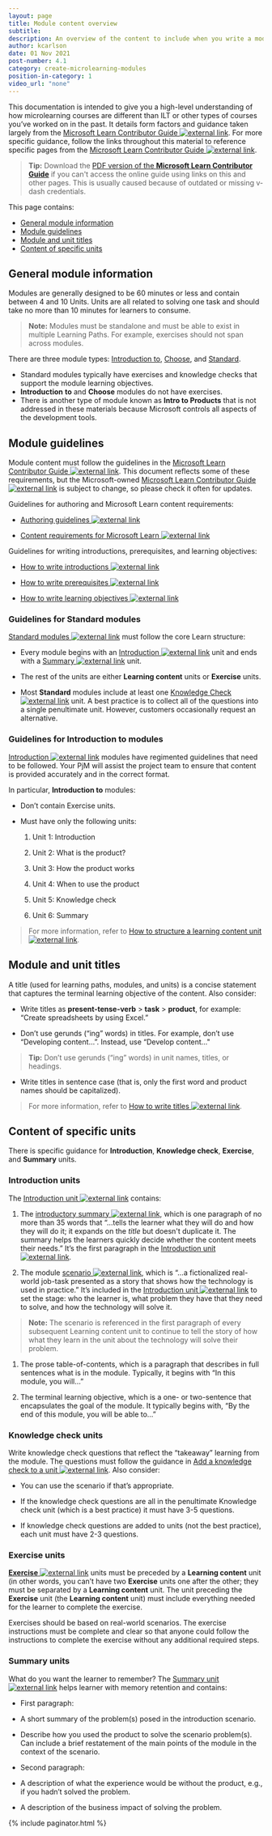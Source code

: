 ```yaml
---
layout: page
title: Module content overview
subtitle:
description: An overview of the content to include when you write a module
author: kcarlson
date: 01 Nov 2021
post-number: 4.1
category: create-microlearning-modules
position-in-category: 1
video_url: "none"
---
```


This documentation is intended to give you a high-level understanding of how microlearning courses are different than ILT or other types of courses you’ve worked on in the past. It details form factors and guidance taken largely from the <a href="https://review.docs.microsoft.com/help/learn/?branch=main" target="_blank">Microsoft Learn Contributor Guide ![external link](../assets/images/extlink.png)</a>. For more specific guidance, follow the links throughout this material to reference specific pages from the <a href="https://review.docs.microsoft.com/help/learn/?branch=main" target="_blank">Microsoft Learn Contributor Guide ![external link](../assets/images/extlink.png)</a>.

>**Tip:**  Download the [PDF version of the **Microsoft Learn Contributor Guide**](../assets/MS_Learn_Contributor_Guide.pdf) if you can't access the online guide using links on this and other pages. This is usually caused  because of outdated or missing v-dash credentials.

This page contains:

- <a href="#info">General module information</a>
- <a href="#guidelines">Module guidelines</a>
- <a href="#titles">Module and unit titles</a>
- <a href="#content">Content of specific units</a>

## General module information<a name="info"></a>

Modules are generally designed to be 60 minutes or less and contain between 4 and 10 Units. Units are all related to solving one task and should take no more than 10 minutes for learners to consume. 

>**Note:** Modules must be standalone and must be able to exist in multiple Learning Paths. For example, exercises should not span across modules.

There are three module types: <a href="https://review.docs.microsoft.com/help/learn/id-guidance-intromodules?branch=main" target="_blank">Introduction to</a>, <a href="https://review.docs.microsoft.com/help/learn/id-guidance-choosemodules?branch=main">Choose</a>, and <a href="https://review.docs.microsoft.com/help/learn/id-guidance-standardmodules?branch=main" target="_blank">Standard</a>. 

- Standard modules typically have exercises and knowledge checks that support the module learning objectives. 
- **Introduction** **to** and **Choose** modules do not have exercises. 
- There is another type of module known as **Intro to Products** that is not addressed in these materials because Microsoft controls all aspects of the development tools.

## Module guidelines<a name="guidelines"></a>

Module content must follow the guidelines in the <a href="https://review.docs.microsoft.com/help/learn/?branch=main" target="_blank">Microsoft Learn Contributor Guide ![external link](../assets/images/extlink.png)</a>. This document reflects some of these requirements, but the Microsoft-owned <a href="https://review.docs.microsoft.com/help/learn/?branch=main" target="_blank">Microsoft Learn Contributor Guide ![external link](../assets/images/extlink.png)</a> is subject to change, so please check it often for updates.

Guidelines for authoring and Microsoft Learn content requirements:

- <a href="https://review.docs.microsoft.com/help/learn/id-guidance?branch=main" target="_blank">Authoring guidelines ![external link](../assets/images/extlink.png)</a>

- <a href="https://review.docs.microsoft.com/help/learn/content-requirements?branch=main" target="_blank">Content requirements for Microsoft Learn ![external link](../assets/images/extlink.png)</a>

Guidelines for writing introductions, prerequisites, and learning objectives:

- <a href="https://review.docs.microsoft.com/help/learn/id-guidance-introductions" target="_blank">How to write introductions ![external link](../assets/images/extlink.png)</a>

- <a href="https://review.docs.microsoft.com/help/learn/id-guidance-prerequisites" target="_blank">How to write prerequisites ![external link](../assets/images/extlink.png)</a>

- <a href="https://review.docs.microsoft.com/help/learn/id-guidance-learning-objectives" target="_blank">How to write learning objectives ![external link](../assets/images/extlink.png)</a>

### Guidelines for Standard modules

<a href="https://review.docs.microsoft.com/help/learn/id-guidance-standardmodules?branch=main" target="_blank">Standard modules ![external link](../assets/images/extlink.png)</a> must follow the core Learn structure: 

- Every module begins with an <a href="https://review.docs.microsoft.com/help/learn/id-guidance-introductions?branch=main" target="_blank">Introduction ![external link](../assets/images/extlink.png)</a> unit and ends with a <a href="https://review.docs.microsoft.com/help/learn/id-guidance-module-summary-unit?branch=main" target="_blank">Summary ![external link](../assets/images/extlink.png)</a> unit.

- The rest of the units are either **Learning content** units or **Exercise** units. 

- Most **Standard** modules include at least one <a href="https://review.docs.microsoft.com/help/learn/id-guidance-knowledge-check?branch=main" target="_blank">Knowledge Check ![external link](../assets/images/extlink.png)</a> unit. A best practice is to collect all of the questions into a single penultimate unit. However, customers occasionally request an alternative.

### Guidelines for Introduction to modules

<a href="https://review.docs.microsoft.com/help/learn/id-guidance-introductions?branch=main" target="_blank">Introduction ![external link](../assets/images/extlink.png)</a> modules have regimented guidelines that need to be followed. Your PjM will assist the project team to ensure that content is provided accurately and in the correct format.

In particular, **Introduction to** modules:

- Don’t contain Exercise units.

- Must have only the following units:

    1. Unit 1: Introduction
    
    1. Unit 2: What is the product?
    
    1. Unit 3: How the product works
    
    1. Unit 4: When to use the product

    1. Unit 5: Knowledge check
    
    1. Unit 6: Summary
    
> For more information, refer to  <a href="https://review.docs.microsoft.com/help/learn/id-guidance-structure-learning-content?branch=main" target="_blank">How to structure a learning content unit ![external link](../assets/images/extlink.png)</a>.

## Module and unit titles<a name="titles"></a>

A title (used for learning paths, modules, and units) is a concise statement that captures the terminal learning objective of the content. Also consider:

- Write titles as **present-tense-verb** > **task** > **product**, for example: “Create spreadsheets by using Excel.” 

- Don’t use gerunds (“ing” words) in titles. For example, don’t use “Developing content…”. Instead, use “Develop content…" 

>**Tip:** Don’t use gerunds (“ing” words) in unit names, titles, or headings.

- Write titles in sentence case (that is, only the first word and product names should be capitalized).

> For more information, refer to <a href="https://review.docs.microsoft.com/help/learn/id-guidance-title" target="_blank">How to write titles ![external link](../assets/images/extlink.png)</a>.

## Content of specific units<a name="content"></a>

There is specific guidance for **Introduction**, **Knowledge check**, **Exercise**, and **Summary** units. 

### Introduction units

The <a href="https://review.docs.microsoft.com/help/learn/id-guidance-introductions?branch=main" target="_blank">Introduction unit ![external link](../assets/images/extlink.png)</a> contains:

1. The <a href="https://review.docs.microsoft.com/help/learn/id-guidance-introductory-summaries?branch=main" target="_blank">introductory summary ![external link](../assets/images/extlink.png)</a>, which is one paragraph of no more than 35 words that “…tells the learner what they will do and how they will do it; it expands on the *title* but doesn't duplicate it. The summary helps the learners quickly decide whether the content meets their needs.” It’s the first paragraph in the <a href="https://review.docs.microsoft.com/help/learn/id-guidance-introductions?branch=main" target="_blank">Introduction unit ![external link](../assets/images/extlink.png)</a>. 

1. The module <a href="https://review.docs.microsoft.com/help/learn/id-guidance-scenarios?branch=main" target="_blank">scenario ![external link](../assets/images/extlink.png)</a>, which is “…a fictionalized real-world job-task presented as a story that shows how the technology is used in practice.” It’s included in the <a href="https://review.docs.microsoft.com/help/learn/id-guidance-introductions?branch=main" target="_blank">Introduction unit ![external link](../assets/images/extlink.png)</a> to set the stage: who the learner is, what problem they have that they need to solve, and how the technology will solve it.

>**Note:** The scenario is referenced in the first paragraph of every subsequent Learning content unit to continue to tell the story of how what they learn in the unit about the technology will solve their problem.

1. The prose table-of-contents, which is a paragraph that describes in full sentences what is in the module. Typically, it begins with “In this module, you will…”

1. The terminal learning objective, which is a one- or two-sentence that encapsulates the goal of the module. It typically begins with, “By the end of this module, you will be able to…” 

### Knowledge check units

Write knowledge check questions that reflect the “takeaway” learning from the module. The questions must follow the guidance in <a href="https://review.docs.microsoft.com/help/learn/unit-add-a-knowledge-check?branch=main" target="_blank">Add a knowledge check to a unit ![external link](../assets/images/extlink.png)</a>. Also consider:

- You can use the scenario if that’s appropriate.

- If the knowledge check questions are all in the penultimate Knowledge check unit (which is a best practice) it must have 3-5 questions.

- If knowledge check questions are added to units (not the best practice), each unit must have 2-3 questions.

### Exercise units

<a href="https://review.docs.microsoft.com/help/learn/id-guidance-structure-exercise-content?branch=main" target="_blank">**Exercise** ![external link](../assets/images/extlink.png)</a> units must be preceded by a **Learning content** unit (in other words, you can’t have two **Exercise** units one after the other; they must be separated by a **Learning content** unit. The unit preceding the **Exercise** unit (the **Learning content** unit) must include everything needed for the learner to complete the exercise.

Exercises should be based on real-world scenarios. The exercise instructions must be complete and clear so that anyone could follow the instructions to complete the exercise without any additional required steps.

### Summary units

What do you want the learner to remember? The <a href="https://review.docs.microsoft.com/help/learn/id-guidance-module-summary-unit?branch=main" target="_blank">Summary unit ![external link](../assets/images/extlink.png)</a> helps learner with memory retention and contains:

- First paragraph: 

- A short summary of the problem(s) posed in the introduction scenario. 

- Describe how you used the product to solve the scenario problem(s). Can include a brief restatement of the main points of the module in the context of the scenario.

- Second paragraph:

- A description of what the experience would be without the product, e.g., if you hadn’t solved the problem.

- A description of the business impact of solving the problem.


{% include paginator.html %}